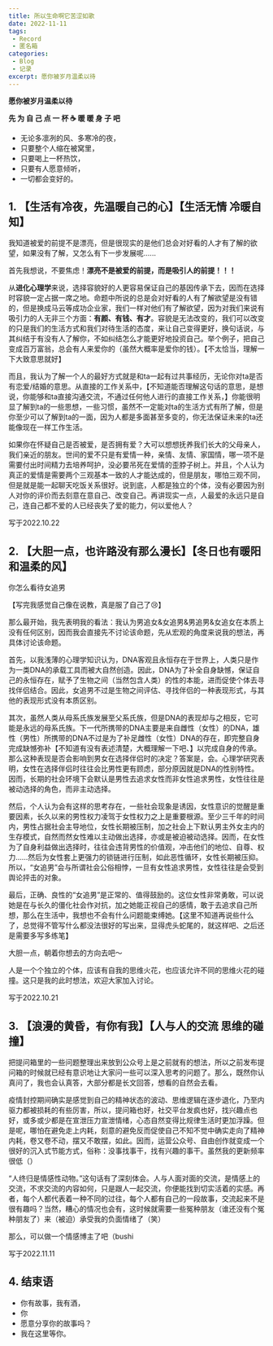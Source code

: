 ```yaml
---
title: 所以生命啊它苦涩如歌
date: 2022-11-11
tags:
 - Record
 - 匿名箱
categories:
 - Blog
 - 记录
excerpt: 愿你被岁月温柔以待
---
```



**愿你被岁月温柔以待**

**先 为 自 己 点 一 杯 ☕️ 暖 暖 身 子 吧**
- 无论多凛冽的风、多寒冷的夜，
- 只要整个人缩在被窝里，
- 只要喝上一杯热饮，
- 只要有人愿意倾听，
- 一切都会变好的。

## 1. 【生活有冷夜，先温暖自己的心】【**生活无情 冷暖自知**】

我知道被爱的前提不是漂亮，但是很现实的是他们总会对好看的人才有了解的欲望，如果没有了解，又怎么有下一步发展呢......

首先我想说，不要焦虑！**漂亮不是被爱的前提，而是吸引人的前提！！！**  

从**进化心理学**来说，选择容貌好的人更容易保证自己的基因传承下去，因而在选择时容貌一定占据一席之地。命题中所说的总是会对好看的人有了解欲望是没有错的，但是换成马云等成功企业家，我们一样对他们有了解欲望，因为对我们来说有吸引力的人无非三个方面：**有颜、有钱、有才**。容貌是无法改变的，我们可以改变的只是我们的生活方式和我们对待生活的态度，来让自己变得更好，换句话说，与其纠结于有没有人了解你，不如纠结怎么才能更好地投资自己。举个例子，把自己变成百万富翁，总会有人来爱你的（虽然大概率是爱你的钱）。【不太恰当，理解一下大致意思就好】

而且，我认为了解一个人的最好方式就是和ta一起有过共事经历，无论你对ta是否有恋爱/结婚的意思。从直接的工作关系中，【不知道能否理解这句话的意思，是想说，你能够和ta直接沟通交流，不通过任何他人进行的直接工作关系，】你能很明显了解到ta的一些思想，一些习惯，虽然不一定能对ta的生活方式有所了解，但是你至少可以了解到ta的一面，因为人都是多面甚至多变的，你无法保证未来的ta还能像现在一样工作生活。

如果你在怀疑自己是否被爱，是否拥有爱？大可以想想抚养我们长大的父母亲人，我们亲近的朋友。世间的爱不只是有爱情一种，亲情、友情、家国情，哪一项不是需要付出时间精力去培养呵护，没必要吊死在爱情的歪脖子树上。并且，个人认为真正的爱情是需要两个三观基本一致的人才能达成的，但是朋友，哪怕三观不同，但是就是能一起聊天吃饭关系很好。说到底，人都是独立的个体，没有必要因为别人对你的评价而去刻意在意自己、改变自己。再讲现实一点，人最爱的永远只是自己，连自己都不爱的人已经丧失了爱的能力，何以爱他人？

写于2022.10.22

## 2. 【大胆一点，也许路没有那么漫长】【**冬日也有暖阳和温柔的风**】

你怎么看待女追男

【写完我感觉自己像在说教，真是服了自己了😢】

那么最开始，我先表明我的看法：我认为男追女&女追男&男追男&女追女在本质上没有任何区别，因而我会直接先不讨论该命题，先从宏观的角度来说我的想法，再具体讨论该命题。

首先，以我浅薄的心理学知识认为，DNA客观且永恒存在于世界上，人类只是作为一类DNA的承载工具而被大自然创造。因此，DNA为了补全自身缺憾，保证自己的永恒存在，赋予了生物之间（当然包含人类）的性的本能，进而促使个体去寻找伴侣结合。因此，女追男不过是生物之间评估、寻找伴侣的一种表现形式，与其他的表现形式没有本质区别。

其次，虽然人类从母系氏族发展至父系氏族，但是DNA的表现却与之相反，它可能是永远的母系氏族。下一代所携带的DNA主要是来自雌性（女性）的DNA，雄性（男性）所携带的DNA不过是为了补足雌性（女性）DNA的存在，即完整自身完成缺憾弥补【不知道有没有表述清楚，大概理解一下吧、】以完成自身的传承。那么这种表现是否会影响到男女在选择伴侣时的决定？答案是，会。心理学研究表明，女性在选择伴侣时往往会比男性更有顾虑，部分原因就是DNA的性别特性。因而，长期的社会环境下会默认是男性去追求女性而非女性追求男性，女性往往是被动选择的角色，而非主动选择。

然后，个人认为会有这样的思考存在，一些社会现象是诱因，女性意识的觉醒是重要因素，长久以来的男性权力凌驾于女性权力之上是重要根源。至少三千年的时间内，男性占据社会主导地位，女性长期被压制，加之社会上下默认男主外女主内的生存模式，自然而然女性难以主动做出选择，亦或是被迫被动选择。因而，在女性为了自身利益做出选择时，往往会违背男性的价值观，冲击他们的地位、自尊、权力……然后为女性套上更强力的锁链进行压制，如此恶性循环，女性长期被压抑。所以，“女追男”会与所谓社会公俗相悖，一旦有女性追求男性，女性往往是会受到舆论抨击的对象。

最后，正确、良性的“女追男”是正常的、值得鼓励的。这位女性非常勇敢，可以说她是在与长久的僵化社会作对抗，加之她能正视自己的感情，敢于去追求自己所想，那么在生活中，我想也不会有什么问题能束缚她。【这里不知道再说些什么了，总觉得不管写什么都没法很好的写出来，显得虎头蛇尾的，就这样吧、之后还是需要多写多练笔】

大胆一点，朝着你想去的方向去吧～

人是一个个独立的个体，应该有自我的思维火花，也应该允许不同的思维火花的碰撞。这只是我的此时想法，欢迎大家加入讨论。

写于2022.10.21

## 3. 【浪漫的黄昏，有你有我】【**人与人的交流 思维的碰撞**】

把提问箱里的一些问题整理出来放到公众号上是之前就有的想法，所以之前发布提问箱的时候就已经有意识地让大家问一些可以深入思考的问题了。那么，既然你认真问了，我也会认真答，大部分都是长文回答，想看的自然会去看。

疫情封控期间确实是感觉到自己的精神状态的波动、思维逻辑在逐步退化，乃至内驱力都被损耗的有些厉害，所以，提问箱也好，社交平台发疯也好，找兴趣点也好，或多或少都是在宣泄压力宣泄情绪，心态自然变得比规律生活时更加浮躁。但是呢，哪怕在避免走上内耗，刻意的避免反而促使自己不知不觉中确实走向了精神内耗，卷又卷不动，摆又不敢摆，如此。因而，运营公众号、自由创作就变成一个很好的沉入式节能方式，俗称：没事找事干，找有兴趣的事干。虽然我的更新频率很低（）

“人终归是情感性动物。”这句话有了深刻体会。人与人面对面的交流，是情感上的交流，不求交流的内容如何，只是跟人一起交流，你便能找到切实活着的实感。再者，每个人都代表着一种不同的过往，每个人都有自己的一段故事，交流起来不是很有趣吗？当然，糟心的情况也会有，这时候就需要一些冤种朋友（谁还没有个冤种朋友了）来（被迫）承受我的负面情绪了（笑）

那么，可以做一个情感博主了吧（bushi

写于2022.11.11

## 4. 结束语

- 你有故事，我有酒，
- 你
- 愿意分享你的故事吗？
- 我在这里等你。